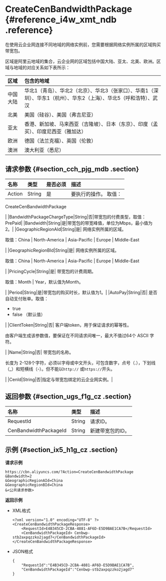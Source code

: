 # CreateCenBandwidthPackage {#reference_i4w_xmt_ndb .reference}

在使用云企业网连接不同地域的网络实例前，您需要根据网络实例所属的区域购买带宽包。

区域是阿里云地域的集合，云企业网的区域包括中国大陆、亚太、北美、欧洲。区域与地域的对应关系如下表所示：

|区域|包含的地域|
|:-|:----|
|中国大陆|华北1（青岛）、华北2（北京）、华北3（张家口）、华南1（深圳）、华东1（杭州）、华东2（上海）、华北5（呼和浩特）、武汉|
|北美|美国（硅谷）、美国（弗吉尼亚）|
|亚太|香港、新加坡、马来西亚（吉隆坡）、日本（东京）、印度（孟买）、印度尼西亚（雅加达）|
|欧洲|德国（法兰克福）、英国（伦敦）|
|澳洲|澳大利亚（悉尼）|

## 请求参数 {#section_cch_pjg_mdb .section}

|名称|类型|是否必须|描述|
|:-|:-|:---|:-|
|Action|String|是| 要执行的操作。 取值：

 CreateCenBandwidthPackage

 |
|BandwidthPackageChargeType|String|否|带宽包的付费类型，取值：PrePaid|
|Bandwidth|String|是|带宽包的带宽峰值，单位为Mbps，最小值为2。|
|GeographicRegionAId|String|是| 网络实例所属的区域。

 取值：China | North-America | Asia-Pacific | Europe | Middle-East

 |
|GeographicRegionBId|String|是| 网络实例所属的区域。

 取值：China | North-America | Asia-Pacific | Europe | Middle-East

 |
|PricingCycle|String|是| 带宽包的计费周期。

 取值：Month | Year，默认值为Month。

 |
|Period|String|是|带宽包的购买时长，默认值为1。|
|AutoPay|String|否| 是否自动支付账单。取值：

-   true
-   false （默认值）

 |
|ClientToken|String|否| 客户端token，用于保证请求的幂等性。

 由客户端生成该参数值，要保证在不同请求间唯一，最大不值过64个 ASCII 字符。

 |
|Name|String|否| 带宽包的名称。

 长度为 2-128个字符，必须以字母或中文开头，可包含数字，点号（.），下划线（\_）和短横线（-）。但不能以`http://` 或`https://`开头。

 |
|CenId|String|否|指定与带宽包绑定的云企业网实例。|

## 返回参数 {#section_ugs_f1g_cz .section}

|名称|类型|描述|
|:-|:-|:-|
|RequestId|String|请求ID。|
|CenBandwidthPackageId|String|新建带宽包的ID。|

## 示例 {#section_ix5_h1g_cz .section}

**请求示例**

``` {#createVPCpub}
https://cbn.aliyuncs.com/?Action=CreateCenBandwidthPackage
&Bandwidth=2
&GeographicRegionAId=China
&GeographicRegionBId=China
&<公共请求参数>
```

**返回示例**

-   XML格式

    ```
    <?xml version="1.0" encoding="UTF-8" ?>
    <CreateCenBandwidthPackageResponse>
        <RequestId>E4B345CD-2CBA-4881-AF6D-E5D9BAE1CA7B</RequestId>
        <CenBandwidthPackageId> Cenbwp-stb2axpqzzko2jagd7</CenBandwidthPackageId>
    </CreateCenBandwidthPackageResponse>
    ```

-   JSON格式

    ```
    {
        "RequestId":"E4B345CD-2CBA-4881-AF6D-E5D9BAE1CA7B",
        "CenBandwidthPackageId":"Cenbwp-stb2axpqzzko2jagd7"
    }
    ```


